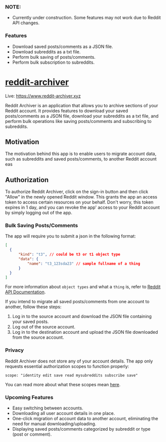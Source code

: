### NOTE:
- Currently under construction. Some features may not work due to Reddit API changes. 

### Features

- Download saved posts/comments as a JSON file.
- Download subreddits as a txt file.
- Perform bulk saving of posts/comments.
- Perform bulk subscription to subreddits.

# <a href="https://www.reddit-archiver.xyz/">reddit-archiver</a>

Live: https://www.reddit-archiver.xyz

Reddit Archiver is an application that allows you to archive sections of your Reddit account. It provides features to download your saved posts/comments as a JSON file, download your subreddits as a txt file, and perform bulk operations like saving posts/comments and subscribing to subreddits.

## Motivation
The motivation behind this app is to enable users to migrate account data, such as subreddits and saved posts/comments, to another Reddit account eas

## Authorization

To authorize Reddit Archiver, click on the sign-in button and then click "Allow" in the newly opened Reddit window. This grants the app an access token to access certain resources on your behalf. Don't worry, this token expires in 1 day, and you can revoke the app&apos; access to your Reddit account by simply logging out of the app.

### Bulk Saving Posts/Comments
The app will require you to submit a json in the following format: 
  ```json
[
	{
		"kind": "t3", // could be t3 or t1 object type
		"data": {
			"name": "t3_123sda23" // sample fullname of a thing
		}
	}
]
```

For more information about `object types` and what a `thing` is, refer to <a href="https://www.reddit.com/dev/api/oauth/#fullnames">Reddit API Documentation</a>.

If you intend to migrate all saved posts/comments from one account to another, follow these steps:

1. Log in to the source account and download the JSON file containing your saved posts.
2. Log out of the source account.
3. Log in to the destination account and upload the JSON file downloaded from the source account.

### Privacy

Reddit Archiver does not store any of your account details. The app only requests essential authorization scopes to function properly:
	
	scope: "identity edit save read mysubreddits subscribe save"
	
You can read more about what these scopes mean <a href="https://www.reddit.com/dev/api/oauth/">here</a>.

### Upcoming Features
- Easy switching between accounts.
- Downloading all user account details in one place.
- One-click migration of account data to another account, eliminating the need for manual downloading/uploading.
- Displaying saved posts/comments categorized by subreddit or type (post or comment).
